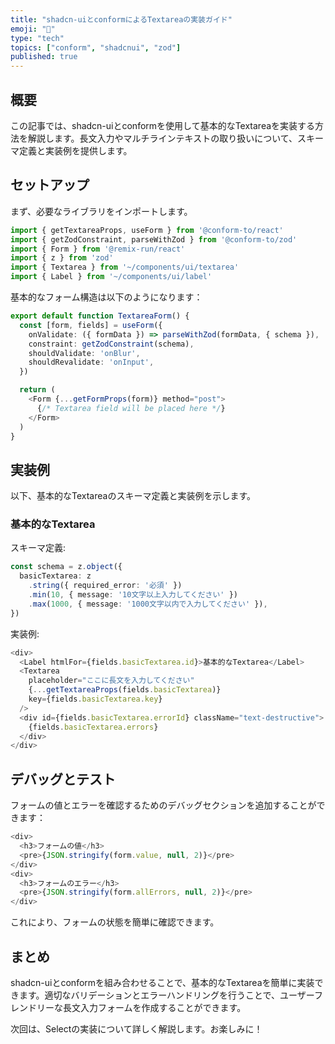 ```yaml
---
title: "shadcn-uiとconformによるTextareaの実装ガイド"
emoji: "📝"
type: "tech"
topics: ["conform", "shadcnui", "zod"]
published: true
---
```


## 概要

この記事では、shadcn-uiとconformを使用して基本的なTextareaを実装する方法を解説します。長文入力やマルチラインテキストの取り扱いについて、スキーマ定義と実装例を提供します。

## セットアップ

まず、必要なライブラリをインポートします。

```typescript
import { getTextareaProps, useForm } from '@conform-to/react'
import { getZodConstraint, parseWithZod } from '@conform-to/zod'
import { Form } from '@remix-run/react'
import { z } from 'zod'
import { Textarea } from '~/components/ui/textarea'
import { Label } from '~/components/ui/label'
```

基本的なフォーム構造は以下のようになります：

```typescript
export default function TextareaForm() {
  const [form, fields] = useForm({
    onValidate: ({ formData }) => parseWithZod(formData, { schema }),
    constraint: getZodConstraint(schema),
    shouldValidate: 'onBlur',
    shouldRevalidate: 'onInput',
  })

  return (
    <Form {...getFormProps(form)} method="post">
      {/* Textarea field will be placed here */}
    </Form>
  )
}
```

## 実装例

以下、基本的なTextareaのスキーマ定義と実装例を示します。

### 基本的なTextarea

スキーマ定義:

```typescript
const schema = z.object({
  basicTextarea: z
    .string({ required_error: '必須' })
    .min(10, { message: '10文字以上入力してください' })
    .max(1000, { message: '1000文字以内で入力してください' }),
})
```

実装例:

```typescript
<div>
  <Label htmlFor={fields.basicTextarea.id}>基本的なTextarea</Label>
  <Textarea
    placeholder="ここに長文を入力してください"
    {...getTextareaProps(fields.basicTextarea)}
    key={fields.basicTextarea.key}
  />
  <div id={fields.basicTextarea.errorId} className="text-destructive">
    {fields.basicTextarea.errors}
  </div>
</div>
```

## デバッグとテスト

フォームの値とエラーを確認するためのデバッグセクションを追加することができます：

```typescript
<div>
  <h3>フォームの値</h3>
  <pre>{JSON.stringify(form.value, null, 2)}</pre>
</div>
<div>
  <h3>フォームのエラー</h3>
  <pre>{JSON.stringify(form.allErrors, null, 2)}</pre>
</div>
```

これにより、フォームの状態を簡単に確認できます。

## まとめ

shadcn-uiとconformを組み合わせることで、基本的なTextareaを簡単に実装できます。適切なバリデーションとエラーハンドリングを行うことで、ユーザーフレンドリーな長文入力フォームを作成することができます。

次回は、Selectの実装について詳しく解説します。お楽しみに！
